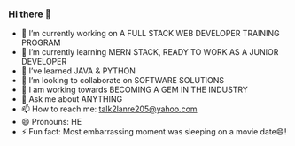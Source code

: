 ### Hi there 👋
- 🔭 I’m currently working on A FULL STACK WEB DEVELOPER TRAINING PROGRAM 
- 🌱 I’m currently learning MERN STACK, READY TO WORK AS A JUNIOR DEVELOPER
- 🌱 I’ve learned JAVA & PYTHON
- 👯 I’m looking to collaborate on SOFTWARE SOLUTIONS
- 🤔 I am working towards BECOMING A GEM IN THE INDUSTRY
- 💬 Ask me about ANYTHING
- 📫 How to reach me: talk2lanre205@yahoo.com
- 😄 Pronouns: HE
- ⚡ Fun fact: Most embarrassing moment was sleeping on a movie date😄!

